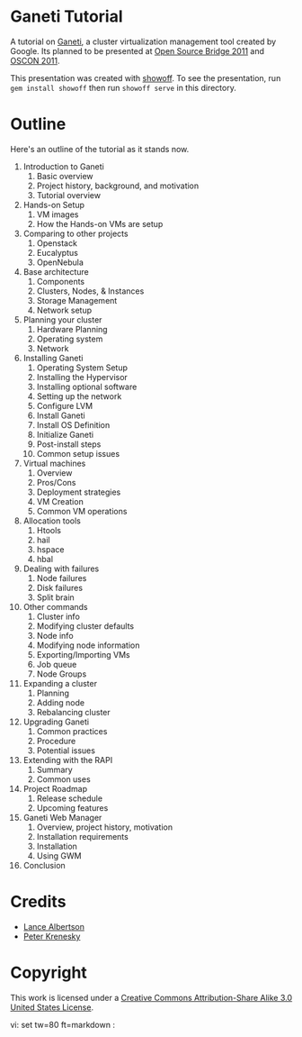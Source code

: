 Ganeti Tutorial
===============

A tutorial on [Ganeti](http://code.google.com/p/ganeti/), a cluster
virtualization management tool created by Google. Its planned to be presented at
[Open Source Bridge 2011](http://opensourcebridge.org/) and [OSCON
2011](http://oscon.com).

This presentation was created with
[showoff](https://github.com/schacon/showoff). To see the presentation, run `gem
install showoff` then run `showoff serve` in this directory.

Outline
=======

Here's an outline of the tutorial as it stands now.

1. Introduction to Ganeti
    1. Basic overview
    2. Project history, background, and motivation
    3. Tutorial overview
2. Hands-on Setup
    1. VM images
    2. How the Hands-on VMs are setup
3. Comparing to other projects
    1. Openstack
    2. Eucalyptus
    3. OpenNebula 
4. Base architecture
    1. Components
    2. Clusters, Nodes, & Instances
    3. Storage Management
    4. Network setup
5. Planning your cluster
    1. Hardware Planning
    2. Operating system
    3. Network
6. Installing Ganeti
    1. Operating System Setup
    2. Installing the Hypervisor
    3. Installing optional software
    4. Setting up the network
    5. Configure LVM
    6. Install Ganeti
    7. Install OS Definition
    8. Initialize Ganeti
    9. Post-install steps
    10. Common setup issues
7. Virtual machines
    1. Overview
    2. Pros/Cons
    3. Deployment strategies
    4. VM Creation
    5. Common VM operations
8. Allocation tools
    1. Htools
    2. hail
    3. hspace
    4. hbal
9. Dealing with failures
    1. Node failures
    2. Disk failures
    3. Split brain
10. Other commands
    1. Cluster info
    2. Modifying cluster defaults
    3. Node info
    4. Modifying node information
    5. Exporting/Importing VMs
    6. Job queue
    7. Node Groups
11. Expanding a cluster
    1. Planning
    2. Adding node
    3. Rebalancing cluster
12. Upgrading Ganeti
    1. Common practices
    2. Procedure
    3. Potential issues
13. Extending with the RAPI
    1. Summary
    2. Common uses
14. Project Roadmap
    1. Release schedule
    2. Upcoming features 
15. Ganeti Web Manager
    1. Overview, project history, motivation
    2. Installation requirements
    3. Installation
    4. Using GWM
16. Conclusion

Credits
=======

* [Lance Albertson](http://lancealbertson.com)
* [Peter Krenesky](http://blogs.osuosl.org/kreneskyp/)

Copyright
=========

This work is licensed under a [Creative Commons Attribution-Share Alike 3.0
United States License](http://creativecommons.org/licenses/by-sa/3.0/us/).

vi: set tw=80 ft=markdown :
